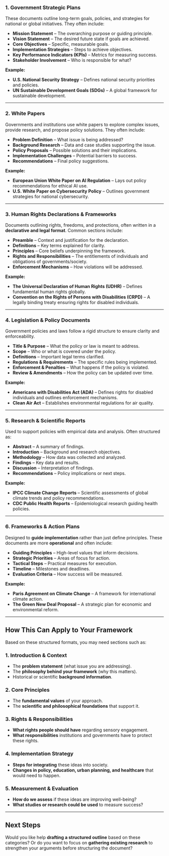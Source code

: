 ### **1. Government Strategic Plans**

These documents outline long-term goals, policies, and strategies for national or global initiatives. They often include:

- **Mission Statement** – The overarching purpose or guiding principle.
- **Vision Statement** – The desired future state if goals are achieved.
- **Core Objectives** – Specific, measurable goals.
- **Implementation Strategies** – Steps to achieve objectives.
- **Key Performance Indicators (KPIs)** – Metrics for measuring success.
- **Stakeholder Involvement** – Who is responsible for what?

**Example:**

- **U.S. National Security Strategy** – Defines national security priorities and policies.
- **UN Sustainable Development Goals (SDGs)** – A global framework for sustainable development.

---

### **2. White Papers**

Governments and institutions use white papers to explore complex issues, provide research, and propose policy solutions. They often include:

- **Problem Definition** – What issue is being addressed?
- **Background Research** – Data and case studies supporting the issue.
- **Policy Proposals** – Possible solutions and their implications.
- **Implementation Challenges** – Potential barriers to success.
- **Recommendations** – Final policy suggestions.

**Example:**

- **European Union White Paper on AI Regulation** – Lays out policy recommendations for ethical AI use.
- **U.S. White Paper on Cybersecurity Policy** – Outlines government strategies for national cybersecurity.

---

### **3. Human Rights Declarations & Frameworks**

Documents outlining rights, freedoms, and protections, often written in a **declarative and legal format**. Common sections include:

- **Preamble** – Context and justification for the declaration.
- **Definitions** – Key terms explained for clarity.
- **Principles** – Core beliefs underpinning the framework.
- **Rights and Responsibilities** – The entitlements of individuals and obligations of governments/society.
- **Enforcement Mechanisms** – How violations will be addressed.

**Example:**

- **The Universal Declaration of Human Rights (UDHR)** – Defines fundamental human rights globally.
- **Convention on the Rights of Persons with Disabilities (CRPD)** – A legally binding treaty ensuring rights for disabled individuals.

---

### **4. Legislation & Policy Documents**

Government policies and laws follow a rigid structure to ensure clarity and enforceability.

- **Title & Purpose** – What the policy or law is meant to address.
- **Scope** – Who or what is covered under the policy.
- **Definitions** – Important legal terms clarified.
- **Regulations & Requirements** – The specific rules being implemented.
- **Enforcement & Penalties** – What happens if the policy is violated.
- **Review & Amendments** – How the policy can be updated over time.

**Example:**

- **Americans with Disabilities Act (ADA)** – Defines rights for disabled individuals and outlines enforcement mechanisms.
- **Clean Air Act** – Establishes environmental regulations for air quality.

---

### **5. Research & Scientific Reports**

Used to support policies with empirical data and analysis. Often structured as:

- **Abstract** – A summary of findings.
- **Introduction** – Background and research objectives.
- **Methodology** – How data was collected and analyzed.
- **Findings** – Key data and results.
- **Discussion** – Interpretation of findings.
- **Recommendations** – Policy implications or next steps.

**Example:**

- **IPCC Climate Change Reports** – Scientific assessments of global climate trends and policy recommendations.
- **CDC Public Health Reports** – Epidemiological research guiding health policies.

---

### **6. Frameworks & Action Plans**

Designed to **guide implementation** rather than just define principles. These documents are more **operational** and often include:

- **Guiding Principles** – High-level values that inform decisions.
- **Strategic Priorities** – Areas of focus for action.
- **Tactical Steps** – Practical measures for execution.
- **Timeline** – Milestones and deadlines.
- **Evaluation Criteria** – How success will be measured.

**Example:**

- **Paris Agreement on Climate Change** – A framework for international climate action.
- **The Green New Deal Proposal** – A strategic plan for economic and environmental reform.

---

## **How This Can Apply to Your Framework**

Based on these structured formats, you may need sections such as:

### **1. Introduction & Context**

- The **problem statement** (what issue you are addressing).
- The **philosophy behind your framework** (why this matters).
- Historical or scientific **background information**.

### **2. Core Principles**

- The **fundamental values** of your approach.
- The **scientific and philosophical foundations** that support it.

### **3. Rights & Responsibilities**

- **What rights people should have** regarding sensory engagement.
- **What responsibilities** institutions and governments have to protect these rights.

### **4. Implementation Strategy**

- **Steps for integrating** these ideas into society.
- **Changes in policy, education, urban planning, and healthcare** that would need to happen.

### **5. Measurement & Evaluation**

- **How do we assess** if these ideas are improving well-being?
- **What studies or research could be used** to measure success?

---

## **Next Steps**

Would you like help **drafting a structured outline** based on these categories? Or do you want to focus on **gathering existing research** to strengthen your arguments before structuring the document?